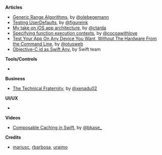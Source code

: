
**Articles**

* [Generic Range Algorithms](https://oleb.net/blog/2016/10/generic-range-algorithms/), by [@olebegemann](https://twitter.com/olebegemann)
* [Testing UserDefaults](http://www.figure.ink/blog/2016/10/15/testing-userdefaults), by [@figureink](https://twitter.com/figureink)
* [My take on iOS app architecture](http://ctarda.com/2016/10/my-take-on-ios-app-architecture/), by [@ctarda](https://twitter.com/ctarda)
* [Specifying function execution contexts](https://www.cocoawithlove.com/blog/specifying-execution-contexts.html), by [@cocoawithlove](https://twitter.com/cocoawithlove)
* [Test Your App On Any Device You Want, Without The Hardware From the Command Line](http://www.mobdesignapps.fr/blog/2016/10/10/running-your-tests-on-aws-device-farm-from-the-command-line), by [@otusweb](https://twitter.com/otusweb)
* [Objective-C id as Swift Any](https://developer.apple.com/swift/blog/?id=39), by Swift team


**Tools/Controls**

*

**Business**

* [The Technical Fraternity](http://www.russbishop.net/the-technical-fraternity), by [@xenadu02](https://twitter.com/xenadu02)

**UI/UX**

*

**Videos**

* [Composable Caching in Swift](https://www.youtube.com/watch?v=8uqXuEZLyUU), by [@bkase_](https://twitter.com/bkase_)

**Credits**

* [mariusc](https://mariusc.github.com), [rbarbosa](https://github.com/rbarbosa), [uraimo](https://github.com/uraimo)

